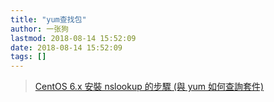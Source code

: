 ```yaml
---
title: "yum查找包"
author: 一张狗
lastmod: 2018-08-14 15:52:09
date: 2018-08-14 15:52:09
tags: []
---
```



> [CentOS 6.x 安裝 nslookup 的步驟 (與 yum 如何查詢套件)](http://www.vixual.net/blog/archives/47)

<iframe class="wp-embedded-content" data-secret="Tk5xUVAxQe" frameborder="0" height="338" marginheight="0" marginwidth="0" sandbox="allow-scripts" scrolling="no" security="restricted" src="http://www.vixual.net/blog/archives/47/embed#?secret=Tk5xUVAxQe" style="position: absolute; clip: rect(1px, 1px, 1px, 1px);" title="“CentOS 6.x 安裝 nslookup 的步驟 (與 yum 如何查詢套件)” — Vixual" width="600"></iframe>


